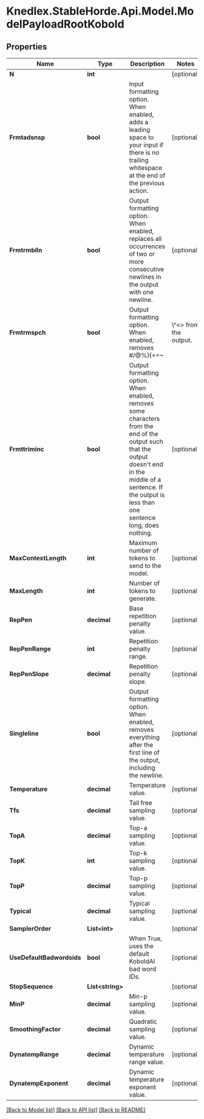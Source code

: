 # Knedlex.StableHorde.Api.Model.ModelPayloadRootKobold

## Properties

Name | Type | Description | Notes
------------ | ------------- | ------------- | -------------
**N** | **int** |  | [optional] 
**Frmtadsnsp** | **bool** | Input formatting option. When enabled, adds a leading space to your input if there is no trailing whitespace at the end of the previous action. | [optional] 
**Frmtrmblln** | **bool** | Output formatting option. When enabled, replaces all occurrences of two or more consecutive newlines in the output with one newline. | [optional] 
**Frmtrmspch** | **bool** | Output formatting option. When enabled, removes #/@%}{+&#x3D;~|\\^&lt;&gt; from the output. | [optional] 
**Frmttriminc** | **bool** | Output formatting option. When enabled, removes some characters from the end of the output such that the output doesn&#39;t end in the middle of a sentence. If the output is less than one sentence long, does nothing. | [optional] 
**MaxContextLength** | **int** | Maximum number of tokens to send to the model. | [optional] 
**MaxLength** | **int** | Number of tokens to generate. | [optional] 
**RepPen** | **decimal** | Base repetition penalty value. | [optional] 
**RepPenRange** | **int** | Repetition penalty range. | [optional] 
**RepPenSlope** | **decimal** | Repetition penalty slope. | [optional] 
**Singleline** | **bool** | Output formatting option. When enabled, removes everything after the first line of the output, including the newline. | [optional] 
**Temperature** | **decimal** | Temperature value. | [optional] 
**Tfs** | **decimal** | Tail free sampling value. | [optional] 
**TopA** | **decimal** | Top-a sampling value. | [optional] 
**TopK** | **int** | Top-k sampling value. | [optional] 
**TopP** | **decimal** | Top-p sampling value. | [optional] 
**Typical** | **decimal** | Typical sampling value. | [optional] 
**SamplerOrder** | **List&lt;int&gt;** |  | [optional] 
**UseDefaultBadwordsids** | **bool** | When True, uses the default KoboldAI bad word IDs. | [optional] 
**StopSequence** | **List&lt;string&gt;** |  | [optional] 
**MinP** | **decimal** | Min-p sampling value. | [optional] 
**SmoothingFactor** | **decimal** | Quadratic sampling value. | [optional] 
**DynatempRange** | **decimal** | Dynamic temperature range value. | [optional] 
**DynatempExponent** | **decimal** | Dynamic temperature exponent value. | [optional] 

[[Back to Model list]](../README.md#documentation-for-models) [[Back to API list]](../README.md#documentation-for-api-endpoints) [[Back to README]](../README.md)

